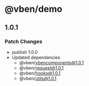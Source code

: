 # @vben/demo

## 1.0.1

### Patch Changes

- publish 1.0.0
- Updated dependencies
  - @vben/vbencomponents@1.0.1
  - @vben/request@1.0.1
  - @vben/hooks@1.0.1
  - @vben/utils@1.0.1
